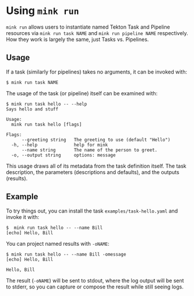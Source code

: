 # Using `mink run`

`mink run` allows users to instantiate named Tekton Task and Pipeline resources
via `mink run task NAME` and `mink run pipeline NAME` respectively. How they
work is largely the same, just Tasks vs. Pipelines.

## Usage

If a task (similarly for pipelines) takes no arguments, it can be invoked with:

```shell
$ mink run task NAME
```

The usage of the task (or pipeline) itself can be examined with:

```shell
$ mink run task hello -- --help
Says hello and stuff

Usage:
  mink run task hello [flags]

Flags:
      --greeting string   The greeting to use (default "Hello")
  -h, --help              help for mink
      --name string       The name of the person to greet.
  -o, --output string     options: message
```

This usage draws all of its metadata from the task definition itself. The task
description, the parameters (descriptions and defaults), and the outputs
(results).

## Example

To try things out, you can install the task `examples/task-hello.yaml` and
invoke it with:

```shell
$  mink run task hello -- --name Bill
[echo] Hello, Bill
```

You can project named results with `-oNAME`:

```shell
$ mink run task hello -- --name Bill -omessage
[echo] Hello, Bill

Hello, Bill
```

The result (`-oNAME`) will be sent to stdout, where the log output will be sent
to stderr, so you can capture or compose the result while still seeing logs.
